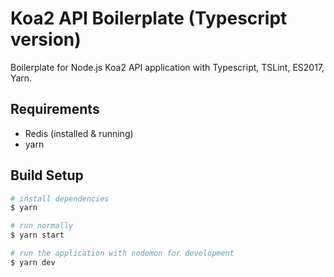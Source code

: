 # Koa2 API Boilerplate (Typescript version)
Boilerplate for Node.js Koa2 API application with Typescript, TSLint, ES2017, Yarn.

## Requirements
- Redis (installed & running)
- yarn

## Build Setup
``` bash
# install dependencies
$ yarn

# run normally
$ yarn start

# run the application with nodemon for development
$ yarn dev
```
